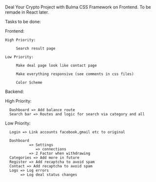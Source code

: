 Deal Your Crypto Project with Bulma CSS Framework on Frontend. To be remade in React later.

Tasks to be done:

Frontend:

    High Priority:

         Search result page

    Low Priority:

         Make deal page look like contact page

         Make everything responsive (see comments in css files)

         Color Scheme


Backend:

   High Priority:

      Dashboard => Add balance route
      Search bar => Routes and logic for search via category and all

   Low Priority:

      Login => Link accounts facebook,gmail etc to original
      
      Dashboard 
               => Settings
                  => connections
               => 2 Factor when withdrawing
      Categories => Add more in future
      Register => Add recaptcha to avoid spam
      Contact => Add recaptcha to avoid spam                        
      Logs => Log errors
           => Log deal status changes